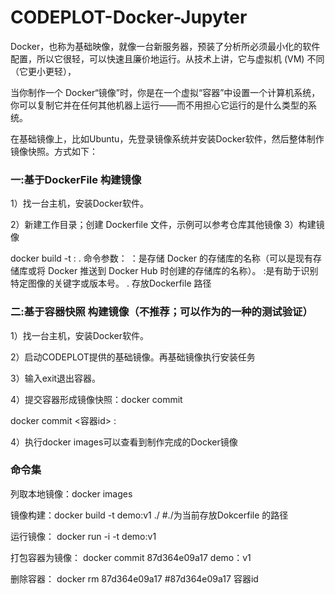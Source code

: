 # CODEPLOT-Docker-Jupyter
Docker，也称为基础映像，就像一台新服务器，预装了分析所必须最小化的软件配置，所以它很轻，可以快速且廉价地运行。从技术上讲，它与虚拟机 (VM) 不同（它更小更轻），

当你制作一个 Docker“镜像”时，你是在一个虚拟“容器”中设置一个计算机系统，你可以复制它并在任何其他机器上运行——而不用担心它运行的是什么类型的系统。


在基础镜像上，比如Ubuntu，先登录镜像系统并安装Docker软件，然后整体制作镜像快照。方式如下：
### 一:基于DockerFile 构建镜像

1）找一台主机，安装Docker软件。


2）新建工作目录；创建 Dockerfile 文件，示例可以参考仓库其他镜像
3）构建镜像

docker build -t <repo>:<tag> .
命令参数：
<repo>：是存储 Docker 的存储库的名称（可以是现有存储库或将 Docker 推送到 Docker Hub 时创建的存储库的名称）。
<tag>:是有助于识别特定图像的关键字或版本号。
. 存放Dockerfile 路径
  
### 二:基于容器快照 构建镜像（不推荐；可以作为的一种的测试验证）
1）找一台主机，安装Docker软件。
  
2）启动CODEPLOT提供的基础镜像。再基础镜像执行安装任务
  
3）输入exit退出容器。
  
4）提交容器形成镜像快照：docker commit
  
docker commit <容器id> <repo>:<tag>
  
4）执行docker images可以查看到制作完成的Docker镜像
  
  
  ### 命令集
  列取本地镜像：docker images

镜像构建：docker build -t demo:v1 ./   #./为当前存放Dokcerfile 的路径

运行镜像： docker run -i -t demo:v1

打包容器为镜像： docker commit 87d364e09a17 demo：v1

删除容器： docker rm 87d364e09a17 #87d364e09a17 容器id
